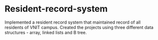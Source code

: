 # Resident-record-system


Implemented a resident record system that maintained record of all residents of VNIT campus.
Created the projects using three different data structures - array, linked lists and B tree.
